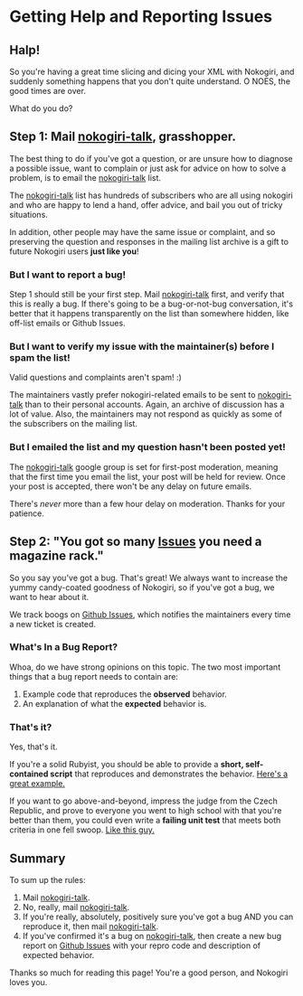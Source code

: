# Getting Help and Reporting Issues

## Halp!

So you're having a great time slicing and dicing your XML with
Nokogiri, and suddenly something happens that you don't quite
understand. O NOES, the good times are over.

What do you do?

## Step 1: Mail [nokogiri-talk][nt], grasshopper.

The best thing to do if you've got a question, or are unsure how to
diagnose a possible issue, want to complain or just ask for advice on
how to solve a problem, is to email the [nokogiri-talk][nt]
list.

The [nokogiri-talk][nt] list has hundreds of subscribers who are all using
nokogiri and who are happy to lend a hand, offer advice, and bail you
out of tricky situations.

In addition, other people may have the same issue or complaint, and so
preserving the question and responses in the mailing list archive is a
gift to future Nokogiri users __just like you__!

### But I want to report a bug!

Step 1 should still be your first step. Mail [nokogiri-talk][nt] first, and
verify that this is really a bug. If there's going to be a
bug-or-not-bug conversation, it's better that it happens transparently
on the list than somewhere hidden, like off-list emails or Github
Issues.

### But I want to verify my issue with the maintainer(s) before I spam the list!

Valid questions and complaints aren't spam! :)

The maintainers vastly prefer nokogiri-related emails to be sent to
[nokogiri-talk][nt] than to their personal accounts. Again, an archive
of discussion has a lot of value. Also, the maintainers may not
respond as quickly as some of the subscribers on the mailing list.

### But I emailed the list and my question hasn't been posted yet!

The [nokogiri-talk][nt] google group is set for first-post moderation,
meaning that the first time you email the list, your post will be held
for review. Once your post is accepted, there won't be any delay on
future emails.

There's _never_ more than a few hour delay on moderation. Thanks for
your patience.

## Step 2: "You got so many [Issues][gi] you need a magazine rack."

So you say you've got a bug. That's great! We always want to increase
the yummy candy-coated goodness of Nokogiri, so if you've got a bug,
we want to hear about it.

We track boogs on [Github Issues][gi], which notifies the maintainers
every time a new ticket is created.

### What's In a Bug Report?

Whoa, do we have strong opinions on this topic. The two most important
things that a bug report needs to contain are:

1. Example code that reproduces the __observed__ behavior.
2. An explanation of what the __expected__ behavior is.

### That's it?

Yes, that's it.

If you're a solid Rubyist, you should be able to provide a **short,
self-contained script** that reproduces and demonstrates the
behavior. [Here's a great example.][issue-with-sample]

If you want to go above-and-beyond, impress the judge from the Czech
Republic, and prove to everyone you went to high school with that
you're better than them, you could even write a **failing unit test**
that meets both criteria in one fell swoop. [Like this
guy.][issue-with-test]

## Summary

To sum up the rules:

1. Mail [nokogiri-talk][nt].
2. No, really, mail [nokogiri-talk][nt].
3. If you're really, absolutely, positively sure you've got a bug AND you can reproduce it, then mail [nokogiri-talk][nt].
4. If you've confirmed it's a bug on [nokogiri-talk][nt], then create a new bug report on [Github Issues][gi] with your repro code and description of expected behavior.

Thanks so much for reading this page! You're a good person, and Nokogiri loves you.

  [nt]: http://groups.google.com/group/nokogiri-talk
  [gi]: http://github.com/tenderlove/nokogiri/issues
  [issue-with-sample]: http://github.com/tenderlove/nokogiri/issues/issue/158
  [issue-with-test]: http://github.com/tenderlove/nokogiri/issues/issue/240
